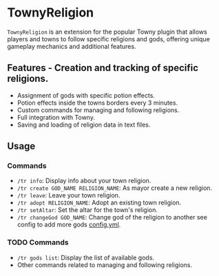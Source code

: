 # TownyReligion 
`TownyReligion` is an extension for the popular Towny plugin that allows players and towns to follow specific religions and gods, offering unique gameplay mechanics and additional features. 
## Features - Creation and tracking of specific religions. 
- Assignment of gods with specific potion effects. 
- Potion effects inside the towns borders every 3 minutes.
- Custom commands for managing and following religions. 
- Full integration with Towny. 
- Saving and loading of religion data in text files. 
## Usage
### Commands
- `/tr info`: Display info about your town religion.
- `/tr create GOD_NAME RELIGION_NAME`: As mayor create a new religion.
- `/tr leave`: Leave your town religion.
- `/tr adopt RELIGION_NAME`: Adopt an existing town religion.
- `/tr setAltar`: Set the altar for the town's religion.
- `/tr changeGod GOD_NAME`: Change god of the religion to another see config to add more gods [config.yml](https://github.com/papiricoh/TownyReligion/blob/master/src/main/resources/config.yml).
### TODO Commands 
- `/tr gods list`: Display the list of available gods.
- Other commands related to managing and following religions. 